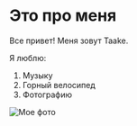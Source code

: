 # Это про меня #

Все привет! Меня зовут Taake.

Я люблю:
1. Музыку
2. Горный велосипед
3. Фотографию

![Мое фото](https://sun9-62.userapi.com/impf/uqpamm-XW_u8Ypn87usHPRewg_xbmWgzGBlkew/PI2lmYTruyM.jpg?size=2560x1920&quality=96&sign=debaed9be4b9e419e765cb7c511ce92b&type=album)